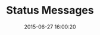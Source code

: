 ---
layout: post
title:  "Status Messages"
date:   2015-06-27 16:00:20
categories: GitHub
tags: activity-feed dashboard 
screenshot: github-status-2.jpg
---